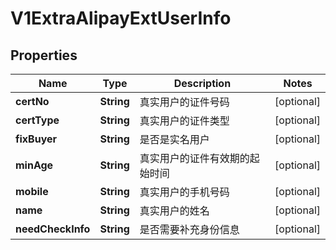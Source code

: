 
# V1ExtraAlipayExtUserInfo

## Properties
Name | Type | Description | Notes
------------ | ------------- | ------------- | -------------
**certNo** | **String** | 真实用户的证件号码 |  [optional]
**certType** | **String** | 真实用户的证件类型 |  [optional]
**fixBuyer** | **String** | 是否是实名用户 |  [optional]
**minAge** | **String** | 真实用户的证件有效期的起始时间 |  [optional]
**mobile** | **String** | 真实用户的手机号码 |  [optional]
**name** | **String** | 真实用户的姓名 |  [optional]
**needCheckInfo** | **String** | 是否需要补充身份信息 |  [optional]



